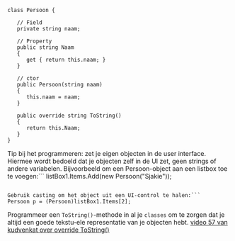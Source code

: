 <a id="cha:knowOverrideToString"></a>

```
class Persoon {

   // Field
   private string naam;

   // Property
   public string Naam
   {
      get { return this.naam; }
   }

   // ctor
   public Persoon(string naam)  
   {
      this.naam = naam;
   }

   public override string ToString()
   {
      return this.Naam;
   }
}
```


Tip bij het programmeren: zet je eigen objecten in de user interface. Hiermee wordt bedoeld dat je objecten zelf in de UI zet, geen strings of andere variabelen. Bijvoorbeeld om een Persoon-object aan een listbox toe te voegen:```
listBox1.Items.Add(new Persoon("Sjakie"));
```

Gebruik casting om het object uit een UI-control te halen:```
Persoon p = (Persoon)listBox1.Items[2];
```

Programmeer een `ToString()`-methode in al je `classes` om te zorgen dat je altijd een goede tekstu-ele representatie van je objecten hebt.
[video 57 van kudvenkat over override ToString()](https://www.youtube.com/watch?v=MwPZLPNR3ns&t=0s&list=PLAC325451207E3105&index=57)
